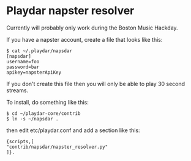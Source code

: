 Playdar napster resolver
========================

Currently will probably only work during the Boston Music Hackday.

If you have a napster account, create a file that looks like this:

	$ cat ~/.playdar/napsdar
	[napsdar]
	username=foo
	password=bar
	apikey=napsterApiKey

If you don't create this file then you will only be able to play 30 
second streams.

To install, do something like this:

	$ cd ~/playdar-core/contrib
	$ ln -s ~/napsdar .

then edit etc/playdar.conf and add a section like this:

	{scripts,[
	"contrib/napsdar/napster_resolver.py"
	]}.
